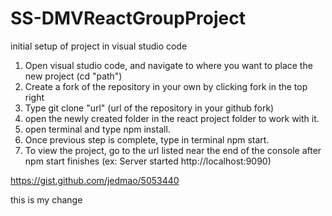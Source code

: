 # SS-DMVReactGroupProject

initial setup of project in visual studio code
1. Open visual studio code, and navigate to where you want to place the new project (cd "path")
2. Create a fork of the repository in your own by clicking fork in the top right
3. Type git clone "url" (url of the repository in your github fork)
4. open the newly created folder in the react project folder to work with it.
5. open terminal and type npm install.
6. Once previous step is complete, type in terminal npm start.
7. To view the project, go to the url listed near the end of the console after npm start finishes (ex: Server started http://localhost:9090)

https://gist.github.com/jedmao/5053440

this is my change
